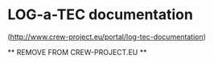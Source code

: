 <meta charset="utf-8">

# LOG-a-TEC documentation

(http://www.crew-project.eu/portal/log-tec-documentation)

** REMOVE FROM CREW-PROJECT.EU **
